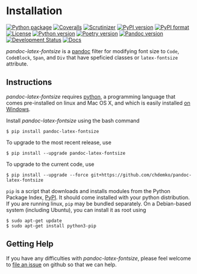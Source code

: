 # Installation

[![Python package](https://github.com/chdemko/pandoc-latex-fontsize/workflows/Python%20package/badge.svg?branch=develop)](https://github.com/chdemko/pandoc-latex-fontsize/actions/workflows/python-package.yml)
[![Coveralls](https://img.shields.io/coveralls/github/chdemko/pandoc-latex-fontsize/develop.svg)](https://coveralls.io/github/chdemko/pandoc-latex-fontsize?branch=develop)
[![Scrutinizer](https://img.shields.io/scrutinizer/g/chdemko/pandoc-latex-fontsize.svg)](https://scrutinizer-ci.com/g/chdemko/pandoc-latex-fontsize/)
[![PyPI version](https://img.shields.io/pypi/v/pandoc-latex-fontsize.svg)](https://pypi.org/project/pandoc-latex-fontsize/)
[![PyPI format](https://img.shields.io/pypi/format/pandoc-latex-fontsize.svg)](https://pypi.org/project/pandoc-latex-fontsize/)
[![License](https://img.shields.io/pypi/l/pandoc-latex-fontsize.svg)](https://raw.githubusercontent.com/chdemko/pandoc-latex-fontsize/develop/LICENSE)
[![Python version](https://img.shields.io/pypi/pyversions/pandoc-latex-fontsize.svg)](https://pypi.org/project/pandoc-latex-fontsize/)
[![Poetry version](https://img.shields.io/badge/poetry-1.2%20|%201.3%20|%201.4%20|%201.5-blue.svg)](https://python-poetry.org/)
[![Pandoc version](https://img.shields.io/badge/pandoc-2.11%20|%202.12%20|%202.13%20|%202.14%20|%202.15%20|%202.16%20|%202.17%20|%202.18%20|%202.19%20|%203.0%20|%203.1-blue.svg)](https://pandoc.org/)[![Development Status](https://img.shields.io/pypi/status/pandoc-latex-fontsize.svg)](https://pypi.org/project/pandoc-latex-fontsize/)
[![Docs](https://img.shields.io/readthedocs/pandoc-latex-fontsize.svg?logo=read-the-docs&logoColor=white)](http://pandoc-latex-fontsize.readthedocs.io/en/latest/)

*pandoc-latex-fontsize* is a [pandoc] filter for modifying font size to `Code`, `CodeBlock`, `Span`, and `Div` that have speficied classes or `latex-fontsize` attribute.

[pandoc]: http://pandoc.org/

Instructions
------------

*pandoc-latex-fontsize* requires [python], a programming language that comes pre-installed on linux and Mac OS X, and which is easily installed [on Windows].

Install *pandoc-latex-fontsize* using the bash command

~~~shell
$ pip install pandoc-latex-fontsize
~~~

To upgrade to the most recent release, use

~~~shell
$ pip install --upgrade pandoc-latex-fontsize
~~~

To upgrade to the current code, use

~~~shell
$ pip install --upgrade --force git+https://github.com/chdemko/pandoc-latex-fontsize
~~~

`pip` is a script that downloads and installs modules from the Python Package Index, [PyPI].  It should come installed with your python distribution. If you are running linux, `pip` may be bundled separately. On a Debian-based system (including Ubuntu), you can install it as root using

~~~shell
$ sudo apt-get update
$ sudo apt-get install python3-pip
~~~

[python]: https://www.python.org
[on Windows]: https://www.python.org/downloads/windows
[PyPI]: https://pypi.org


Getting Help
------------

If you have any difficulties with *pandoc-latex-fontsize*, please feel welcome to [file an issue] on github so that we can help.

[file an issue]: https://github.com/chdemko/pandoc-latex-fontsize/issues

